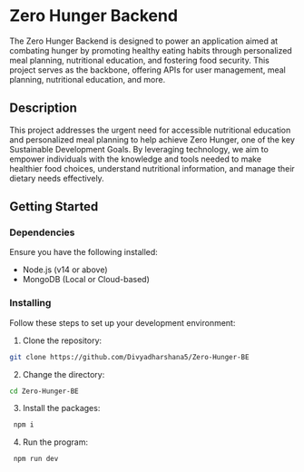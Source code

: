 # Zero Hunger Backend

The Zero Hunger Backend is designed to power an application aimed at combating hunger by promoting healthy eating habits through personalized meal planning, nutritional education, and fostering food security. This project serves as the backbone, offering APIs for user management, meal planning, nutritional education, and more.

## Description

This project addresses the urgent need for accessible nutritional education and personalized meal planning to help achieve Zero Hunger, one of the key Sustainable Development Goals. By leveraging technology, we aim to empower individuals with the knowledge and tools needed to make healthier food choices, understand nutritional information, and manage their dietary needs effectively.

## Getting Started

### Dependencies

Ensure you have the following installed:
- Node.js (v14 or above)
- MongoDB (Local or Cloud-based)

### Installing

Follow these steps to set up your development environment:

1. Clone the repository:
```bash
git clone https://github.com/Divyadharshana5/Zero-Hunger-BE
```

2. Change the directory:
```bash
cd Zero-Hunger-BE
```

 3. Install the packages:
```bash
 npm i
```

4. Run the program:
```bash
 npm run dev
```
